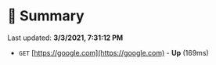 # 📖 Summary
Last updated: **3/3/2021, 7:31:12 PM**

- `GET` [https://google.com](https://google.com) - **Up** (169ms)
